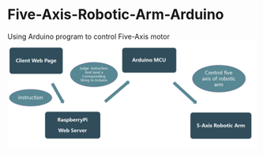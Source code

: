 # Five-Axis-Robotic-Arm-Arduino
Using Arduino program to control Five-Axis motor
![imgur](https://github.com/lyan7451/Five-Axis-Robotic-Arm-Arduino/blob/master/專題架構圖.png)
